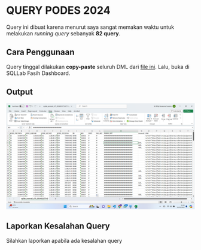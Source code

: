 # QUERY PODES 2024
Query ini dibuat karena menurut saya sangat memakan waktu untuk melakukan *running query* sebanyak **82 query**.

## Cara Penggunaan
Query tinggal dilakukan **copy-paste** seluruh DML dari [file ini](https://github.com/narahunter13/query-anomali-sakernas/blob/master/query_cumulative_anomaly.sql). Lalu, buka di SQLLab Fasih Dashboard.

## Output
![Output](https://github.com/narahunter13/query-anomali-sakernas/blob/master/screen.png)

## Laporkan Kesalahan Query
Silahkan laporkan apabila ada kesalahan query